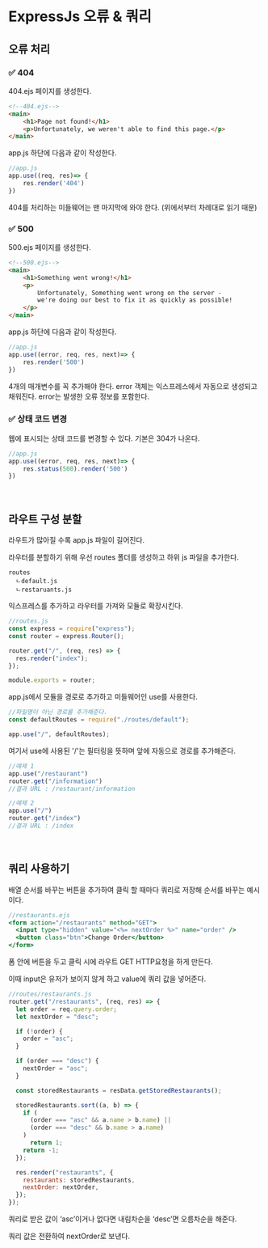 # ExpressJs 오류 & 쿼리

## 오류 처리

### ✅ 404

404.ejs 페이지를 생성한다.

```html
<!--404.ejs-->
<main>
    <h1>Page not found!</h1>
    <p>Unfortunately, we weren't able to find this page.</p>
</main>
```

app.js 하단에 다음과 같이 작성한다.

```jsx
//app.js
app.use((req, res)=> {
    res.render('404')
})
```

404를 처리하는 미들웨어는 맨 마지막에 와야 한다. (위에서부터 차례대로 읽기 때문)

### ✅ 500

500.ejs 페이지를 생성한다.

```html
<!--500.ejs-->
<main>
    <h1>Something went wrong!</h1>
    <p>
        Unfortunately, Something went wrong on the server - 
        we're doing our best to fix it as quickly as possible!
    </p>
</main>
```

app.js 하단에 다음과 같이 작성한다.

```jsx
//app.js
app.use((error, req, res, next)=> {
    res.render('500')
})
```

4개의 매개변수를 꼭 추가해야 한다.
error 객체는 익스프레스에서 자동으로 생성되고 채워진다.
error는 발생한 오류 정보를 포함한다.

### ✅ 상태 코드 변경

웹에 표시되는 상태 코드를 변경할 수 있다. 기본은 304가 나온다.

```jsx
//app.js
app.use((error, req, res, next)=> {
    res.status(500).render('500')
})
```

<br>

## 라우트 구성 분할

라우트가 많아질 수록 app.js 파일이 길어진다.

라우터를 분할하기 위해 우선 routes 폴더를 생성하고 하위 js 파일을 추가한다.

```
routes
  ㄴdefault.js
  ㄴrestaruants.js
```

익스프레스를 추가하고 라우터를 가져와 모듈로 확장시킨다.

```jsx
//routes.js
const express = require("express");
const router = express.Router();

router.get("/", (req, res) => {
  res.render("index");
});

module.exports = router;
```

app.js에서 모듈을 경로로 추가하고 미들웨어인 use를 사용한다.

```jsx
//파일명이 아닌 경로를 추가해준다.
const defaultRoutes = require("./routes/default");

app.use("/", defaultRoutes);
```

여기서 use에 사용된 '/'는 필터링을 뜻하며 앞에 자동으로 경로를 추가해준다.

```jsx
//예제 1
app.use("/restaurant")
router.get("/information")
//결과 URL : /restaurant/information

//예제 2
app.use("/")
router.get("/index")
//결과 URL : /index
```

<br>

## 쿼리 사용하기

배열 순서를 바꾸는 버튼을 추가하여 클릭 할 때마다 쿼리로 저장해 순서를 바꾸는 예시이다.

```jsx
//restaurants.ejs
<form action="/restaurants" method="GET">
  <input type="hidden" value="<%= nextOrder %>" name="order" />
  <button class="btn">Change Order</button>
</form>
```

폼 안에 버튼을 두고 클릭 시에 라우트 GET HTTP요청을 하게 만든다.

이때 input은 유저가 보이지 않게 하고 value에 쿼리 값을 넣어준다.

```jsx
//routes/restaurants.js
router.get("/restaurants", (req, res) => {
  let order = req.query.order;
  let nextOrder = "desc";

  if (!order) {
    order = "asc";
  }

  if (order === "desc") {
    nextOrder = "asc";
  }

  const storedRestaurants = resData.getStoredRestaurants();

  storedRestaurants.sort((a, b) => {
    if (
      (order === "asc" && a.name > b.name) ||
      (order === "desc" && b.name > a.name)
    )
      return 1;
    return -1;
  });

  res.render("restaurants", {
    restaurants: storedRestaurants,
    nextOrder: nextOrder,
  });
});
```

쿼리로 받은 값이 ‘asc’이거나 없다면 내림차순을 ‘desc’면 오름차순을 해준다.

쿼리 값은 전환하여 nextOrder로 보낸다.